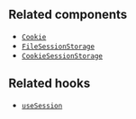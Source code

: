 ## Related components

- [`Cookie`](/api/hydrogen/components/framework/cookie)
- [`FileSessionStorage`](/api/hydrogen/components/framework/filesessionstorage)
- [`CookieSessionStorage`](/api/hydrogen/components/framework/cookiesessionstorage)

## Related hooks

- [`useSession`](/api/hydrogen/hooks/framework/usesession)
